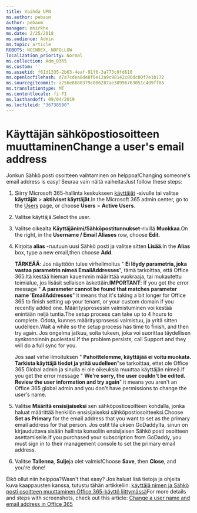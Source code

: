 ```yaml
---
title: Vaihda UPN
ms.author: pebaum
author: pebaum
manager: mnirkhe
ms.date: 2/25/2018
ms.audience: Admin
ms.topic: article
ROBOTS: NOINDEX, NOFOLLOW
localization_priority: Normal
ms.collection: Adm_O365
ms.custom: ''
ms.assetid: f61d1335-2b63-4eaf-91f6-3a773c0fd610
ms.openlocfilehash: d7a7cdea8de8f6e12a9c98142c86dc80f7e1b172
ms.sourcegitcommit: a256e8680379c006287ae30996763051c4d9ff85
ms.translationtype: MT
ms.contentlocale: fi-FI
ms.lasthandoff: 09/04/2019
ms.locfileid: "36738590"
---
```

# <a name="change-a-users-email-address"></a><span data-ttu-id="dc301-102">Käyttäjän sähköpostiosoitteen muuttaminen</span><span class="sxs-lookup"><span data-stu-id="dc301-102">Change a user's email address</span></span>

<span data-ttu-id="dc301-103">Jonkun Sähkö posti osoitteen vaihtaminen on helppoa!</span><span class="sxs-lookup"><span data-stu-id="dc301-103">Changing someone's email address is easy!</span></span> <span data-ttu-id="dc301-104">Seuraa vain näitä vaiheita:</span><span class="sxs-lookup"><span data-stu-id="dc301-104">Just follow these steps:</span></span>
  
1. <span data-ttu-id="dc301-105">Siirry Microsoft 365-hallinta keskukseen [käyttäjät](https://go.microsoft.com/fwlink/p/?linkid=834822) -sivulle tai valitse **käyttäjät** \> **aktiiviset käyttäjät**.</span><span class="sxs-lookup"><span data-stu-id="dc301-105">In the Microsoft 365 admin center, go to the [Users](https://go.microsoft.com/fwlink/p/?linkid=834822) page, or choose **Users** \> **Active Users**.</span></span>
    
2. <span data-ttu-id="dc301-106">Valitse käyttäjä.</span><span class="sxs-lookup"><span data-stu-id="dc301-106">Select the user.</span></span>
    
3. <span data-ttu-id="dc301-107">Valitse oikealta **Käyttäjänimi/Sähköpostitunnukset**-rivillä **Muokkaa**.</span><span class="sxs-lookup"><span data-stu-id="dc301-107">On the right, in the **Username / Email Aliases** row, choose **Edit**.</span></span>
    
4. <span data-ttu-id="dc301-108">Kirjoita **alias** -ruutuun uusi Sähkö posti ja valitse sitten **Lisää**.</span><span class="sxs-lookup"><span data-stu-id="dc301-108">In the **Alias** box, type a new email,then choose **Add**.</span></span>
    
    <span data-ttu-id="dc301-109">**TÄRKEÄÄ**: Jos näyttöön tulee virheilmoitus " **Ei löydy parametria, joka vastaa parametrin nimeä EmailAddresses**", tämä tarkoittaa, että Office 365:ltä kestää hieman kauemmin määrittää vuokraaja, tai mukautettu toimialue, jos lisäsit sellaisen äskettäin.</span><span class="sxs-lookup"><span data-stu-id="dc301-109">**IMPORTANT**: If you get the error message " **A parameter cannot be found that matches parameter name 'EmailAddresses**" it means that it's taking a bit longer for Office 365 to finish setting up your tenant, or your custom domain if you recently added one.</span></span> <span data-ttu-id="dc301-110">Määritysprosessin valmistuminen voi kestää enintään neljä tuntia.</span><span class="sxs-lookup"><span data-stu-id="dc301-110">The setup process can take up to 4 hours to complete.</span></span> <span data-ttu-id="dc301-111">Odota, kunnes määritysprosessi valmistuu, ja yritä sitten uudelleen.</span><span class="sxs-lookup"><span data-stu-id="dc301-111">Wait a while so the setup process has time to finish, and then try again.</span></span> <span data-ttu-id="dc301-112">Jos ongelma jatkuu, soita tukeen, joka voi suorittaa täydellisen synkronoinnin puolestasi.</span><span class="sxs-lookup"><span data-stu-id="dc301-112">If the problem persists, call Support and they will do a full sync for you.</span></span>
    
    <span data-ttu-id="dc301-113">Jos saat virhe ilmoituksen " **Pahoittelemme, käyttäjää ei voitu muokata. Tarkista käyttäjä tiedot ja yritä uudelleen**"se tarkoittaa, ettet ole Office 365 Global admin ja sinulla ei ole oikeuksia muuttaa käyttäjän nimeä.</span><span class="sxs-lookup"><span data-stu-id="dc301-113">If you get the error message " **We're sorry, the user couldn't be edited. Review the user information and try again**" it means you aren't an Office 365 global admin and you don't have permissions to change the user's name.</span></span>
    
5. <span data-ttu-id="dc301-114">Valitse **Määritä ensisijaiseksi** sen sähköpostiosoitteen kohdalla, jonka haluat määrittää henkilön ensisijaiseksi sähköpostiosoitteeksi.</span><span class="sxs-lookup"><span data-stu-id="dc301-114">Choose **Set as Primary** for the email address that you want to set as the primary email address for that person.</span></span> <span data-ttu-id="dc301-115">Jos ostit tila uksen GoDaddylta, sinun on kirjauduttava sisään hallinta konsoliin ensisijaisen Sähkö posti osoitteen asettamiselle.</span><span class="sxs-lookup"><span data-stu-id="dc301-115">If you purchased your subscription from GoDaddy, you must sign in to their management console to set the primary email address.</span></span> 
    
6. <span data-ttu-id="dc301-116">Valitse **Tallenna**, **Sulje**ja olet valmis!</span><span class="sxs-lookup"><span data-stu-id="dc301-116">Choose **Save**, then **Close**, and you're done!</span></span>
    
<span data-ttu-id="dc301-117">Eikö ollut niin helppoa?</span><span class="sxs-lookup"><span data-stu-id="dc301-117">Wasn't that easy?</span></span> <span data-ttu-id="dc301-118">Jos haluat lisä tietoja ja ohjeita kuva kaappausten kanssa, tutustu tähän artikkeliin: [käyttäjä nimen ja Sähkö posti osoitteen muuttaminen Office 365-käyttö liittymässä](https://docs.microsoft.com/office365/admin/add-users/change-a-user-name-and-email-address)</span><span class="sxs-lookup"><span data-stu-id="dc301-118">For more details and steps with screenshots, check out this article: [Change a user name and email address in Office 365](https://docs.microsoft.com/office365/admin/add-users/change-a-user-name-and-email-address)</span></span>
  

